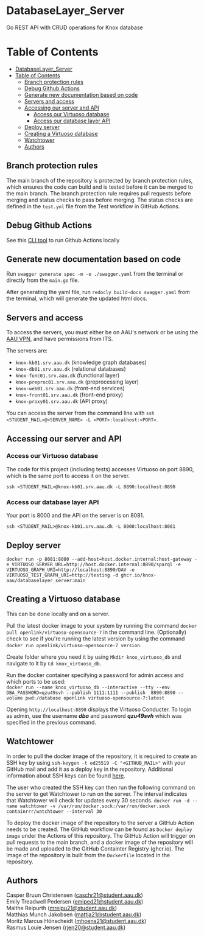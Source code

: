 # DatabaseLayer_Server

Go REST API with CRUD operations for Knox database

# Table of Contents

- [DatabaseLayer\_Server](#databaselayer_server)
- [Table of Contents](#table-of-contents)
  - [Branch protection rules](#branch-protection-rules)
  - [Debug Github Actions](#debug-github-actions)
  - [Generate new documentation based on code](#generate-new-documentation-based-on-code)
  - [Servers and access](#servers-and-access)
  - [Accessing our server and API](#accessing-our-server-and-api)
    - [Access our Virtuoso database](#access-our-virtuoso-database)
    - [Access our database layer API](#access-our-database-layer-api)
  - [Deploy server](#deploy-server)
  - [Creating a Virtuoso database](#creating-a-virtuoso-database)
  - [Watchtower](#watchtower)
  - [Authors](#authors)

## Branch protection rules

The main branch of the repository is protected by branch protection rules, which ensures the code can build and is tested before it can be merged to the main branch. The branch protection rule requires pull requests before merging and status checks to pass before merging. The status checks are defined in the `test.yml` file from the Test workflow in GitHub Actions.

## Debug Github Actions

See this [CLI tool](https://github.com/nektos/act) to run Github Actions locally 

## Generate new documentation based on code

Run `swagger generate spec -m -o ./swagger.yaml` from the terminal or directly from the `main.go` file.

After generating the yaml file, run `redocly build-docs swagger.yaml` from the terminal, which will generate the updated html docs.

## Servers and access

To access the servers, you must either be on AAU's network or be using the [AAU VPN](https://www.en.its.aau.dk/instructions/vpn), and have permissions from ITS.

The servers are:

- `knox-kb01.srv.aau.dk` (knowledge graph databases)  
- `knox-db01.srv.aau.dk` (relational databases)  
- `knox-func01.srv.aau.dk` (functional layer)  
- `knox-preproc01.srv.aau.dk` (preprocessing layer)  
- `knox-web01.srv.aau.dk` (front-end services)  
- `knox-front01.srv.aau.dk` (front-end proxy)  
- `knox-proxy01.srv.aau.dk` (API proxy)  

You can access the server from the command line with `ssh <STUDENT_MAIL>@<SERVER_NAME> -L <PORT>:localhost:<PORT>`.

## Accessing our server and API

### Access our Virtuoso database

The code for this project (including tests) accesses Virtuoso on port 8890, which is the same port to access it on the server.

`ssh <STUDENT_MAIL>@knox-kb01.srv.aau.dk -L 8890:localhost:8890`

### Access our database layer API

Your port is 8000 and the API on the server is on 8081.

`ssh <STUDENT_MAIL>@knox-kb01.srv.aau.dk -L 8000:localhost:8081`

## Deploy server

`docker run -p 8081:8080 --add-host=host.docker.internal:host-gateway -e VIRTUOSO_SERVER_URL=http://host.docker.internal:8890/sparql -e VIRTUOSO_GRAPH_URI=http://localhost:8890/DAV -e VIRTUOSO_TEST_GRAPH_URI=http://testing -d ghcr.io/knox-aau/databaselayer_server:main`

## Creating a Virtuoso database

This can be done locally and on a server.

Pull the latest docker image to your system by running the command `docker pull openlink/virtuoso-opensource-7` in the command line.
(Optionally) check to see if you're running the latest version by using the command `docker run openlink/virtuoso-opensource-7 version`.

Create folder where you need it by using `Mkdir knox_virtuoso_db` and navigate to it by `Cd knox_virtuoso_db`.

Run the docker container specifying a password for admin access and which ports to be used:  
`docker run --name knox_virtuoso_db --interactive --tty --env DBA_PASSWORD=qzu49svh --publish 1111:1111 --publish  8890:8890 --volume pwd:/database openlink virtuoso-opensource-7:latest`

Opening `http://localhost:8890` displays the Virtuoso Conducter. 
To login as admin, use the username ***dba*** and password ***qzu49svh*** which was specified in the previous command.

## Watchtower

In order to pull the docker image of the repository, it is required to create an SSH key by using `ssh-keygen -t ed25519 -C "<GITHUB_MAIL>"` with your GitHub mail and add it as a deploy key in the repository. Additional information about SSH keys can be found [here](https://docs.github.com/en/authentication/connecting-to-github-with-ssh/generating-a-new-ssh-key-and-adding-it-to-the-ssh-agent?platform=windows).  

The user who created the SSH key can then run the following command on the server to get Watchtower to run on the server. The interval indicates that Watchtower will check for updates every 30 seconds. 
`docker run -d --name watchtower -v /var/run/docker.sock:/var/run/docker.sock containrrr/watchtower --interval 30`

To deploy the docker image of the repository to the server a GitHub Action needs to be created. The GitHub workflow can be found as `Docker deploy image` under the Actions of this repository. The GitHub Action will trigger on pull requests to the main branch, and a docker image of the repository will be made and uploaded to the GitHub Containter Registry (ghcr.io). The image of the repository is built from the `Dockerfile` located in the repository. 

## Authors

Casper Bruun Christensen (caschr21@student.aau.dk)  
Emily Treadwell Pedersen (emiped21@student.aau.dk)  
Malthe Reipurth (mreipu21@student.aau.dk)  
Matthias Munch Jakobsen (mattja21@student.aau.dk)  
Moritz Marcus Hönscheidt (mhoens21@student.aau.dk)  
Rasmus Louie Jensen (rjen20@student.aau.dk)  

